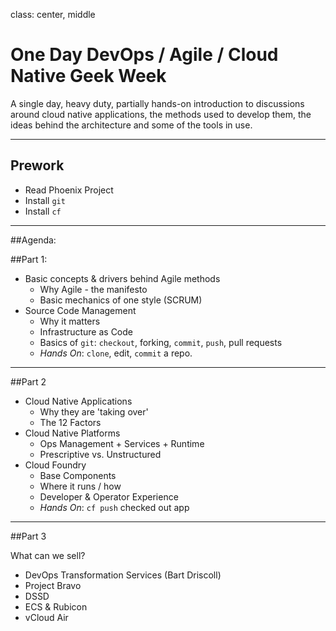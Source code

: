 class: center, middle

# One Day DevOps / Agile / Cloud Native Geek Week

A single day, heavy duty, partially hands-on introduction to discussions around cloud native applications, the methods used to develop them, the ideas behind the architecture and some of the tools in use.

---

## Prework

* Read Phoenix Project
* Install `git`
* Install `cf`

---

##Agenda:

##Part 1:

* Basic concepts & drivers behind Agile methods
  * Why Agile - the manifesto
  * Basic mechanics of one style (SCRUM)
* Source Code Management
  * Why it matters
  * Infrastructure as Code
  * Basics of `git`:  `checkout`, forking, `commit`, `push`, pull requests
  * *Hands On*: `clone`, edit, `commit` a repo.

---

##Part 2

* Cloud Native Applications
  * Why they are 'taking over'
  * The 12 Factors
* Cloud Native Platforms
  * Ops Management + Services + Runtime
  * Prescriptive vs. Unstructured
* Cloud Foundry
  * Base Components
  * Where it runs / how
  * Developer & Operator Experience
  * *Hands On*: `cf push` checked out app

---

##Part 3

What can we sell?

* DevOps Transformation Services (Bart Driscoll)
* Project Bravo
* DSSD
* ECS & Rubicon
* vCloud Air
